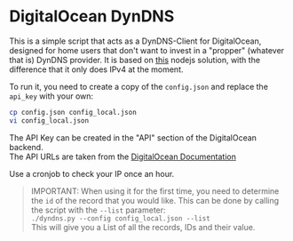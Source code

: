 # DigitalOcean DynDNS

This is a simple script that acts as a DynDNS-Client for DigitalOcean, designed for home users that don't want to invest in a "propper" (whatever that is) DynDNS provider.
It is based on [this](https://gitlab.no/rune/dyndns) nodejs solution, with the difference that it only does IPv4 at the moment.

To run it, you need to create a copy of the `config.json` and replace the `api_key` with your own:
````bash
cp config.json config_local.json
vi config_local.json
````
The API Key can be created in the "API" section of the DigitalOcean backend.  
The API URLs are taken from the [DigitalOcean Documentation](https://developers.digitalocean.com/documentation/v2/#domains)

Use a cronjob to check your IP once an hour.

> IMPORTANT: When using it for the first time, you need to determine the `id` of the record that you would like.
> This can be done by calling the script with the `--list` parameter:  
> `./dyndns.py --config config_local.json --list`  
> This will give you a List of all the records, IDs and their value.